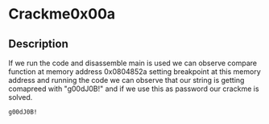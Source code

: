 # Crackme0x00a
## Description
If we run the code and disassemble main is used we can observe compare function at memory address 0x0804852a setting breakpoint at this memory address and running the code we can observe that our string is getting comapreed with "g00dJ0B!" and if we use this as password our crackme is solved.

```
g00dJ0B!
```

